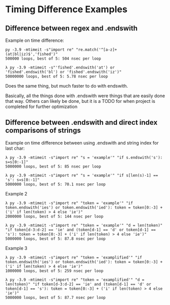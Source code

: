 
# Timing Difference Examples
## Difference between regex and .endswith
Example on time difference: 

    py -3.9 -mtimeit -s"import re" "re.match('^[a-z]+(at|bl|iz)$','fished')"
    500000 loops, best of 5: 504 nsec per loop

    λ py -3.9 -mtimeit -s"'fished'.endswith('at') or 'fished'.endswith('bl') or 'fished'.endswith('iz')"
    50000000 loops, best of 5: 5.78 nsec per loop

Does the same thing, but much faster to do with endswith.

Basically, all the things done with .endswith were things that are easily done that way. 
Others can likely be done, but it is a TODO for when project is completed for further optimization

## Difference between .endswith and direct index comparisons of strings
Example on time difference between using .endswith and string index for last char:

    λ py -3.9 -mtimeit -s"import re" "s = 'example'" "if s.endswith('s'): s=s[0:-1]"
    5000000 loops, best of 5: 85 nsec per loop

    λ py -3.9 -mtimeit -s"import re" "s = 'example'" "if s[len(s)-1] == 's': s=s[0:-1]"
    5000000 loops, best of 5: 70.1 nsec per loop

Example 2

    λ py -3.9 -mtimeit -s"import re" "token = 'example'" "if token.endswith('ies') or token.endswith('ied'): token = token[0:-3] + ('i' if len(token) > 4 else 'ie')"                                        
    2000000 loops, best of 5: 144 nsec per loop

    λ py -3.9 -mtimeit -s"import re" "token = 'example'" "d = len(token)" "if token[d-3:d-2] == 'ie' and (token[d-1] == 'd' or token[d-1] == 's'): token = token[0:-3] + ('i' if len(token) > 4 else 'ie')"  
    5000000 loops, best of 5: 87.8 nsec per loop

Example 3

    λ py -3.9 -mtimeit -s"import re" "token = 'examplified'" "if token.endswith('ies') or token.endswith('ied'): token = token[0:-3] + ('i' if len(token) > 4 else 'ie')"
    1000000 loops, best of 5: 259 nsec per loop

    λ py -3.9 -mtimeit -s"import re" "token = 'examplified'" "d = len(token)" "if token[d-3:d-2] == 'ie' and (token[d-1] == 'd' or token[d-1] == 's'): token = token[0:-3] + ('i' if len(token) > 4 else 'ie')"
    5000000 loops, best of 5: 87.7 nsec per loop